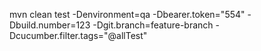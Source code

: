 mvn clean test -Denvironment=qa -Dbearer.token="554" -Dbuild.number=123 -Dgit.branch=feature-branch -Dcucumber.filter.tags="@allTest"
